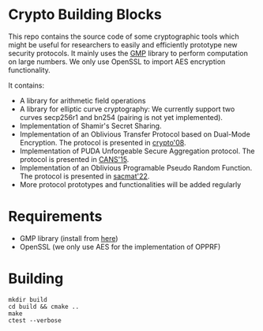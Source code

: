 # Crypto Building Blocks

This repo contains the source code of some cryptographic tools which might be useful for researchers to easily and efficiently prototype new security protocols. It mainly uses the [GMP](https://gmplib.org/) library to perform computation on large numbers. We only use OpenSSL to import AES encryption functionality. 

It contains:
- A library for arithmetic field operations
- A library for elliptic curve cryptography: We currently support two curves secp256r1 and bn254 (pairing is not yet implemented). 
- Implementation of Shamir's Secret Sharing.
- Implementation of an Oblivious Transfer Protocol based on Dual-Mode Encryption. The protocol is presented in [crypto'08](https://link.springer.com/chapter/10.1007/978-3-540-85174-5_31). 	
- Implementation of PUDA Unforgeable Secure Aggregation protocol. The protocol is presented in [CANS'15](https://link.springer.com/content/pdf/10.1007/978-3-319-26823-1_1.pdf). 	
- Implementation of an Oblivious Programable Pseudo Random Function. The protocol is presented in [sacmat'22](https://dl.acm.org/doi/10.1145/3450569.3463572). 	
- More protocol prototypes and functionalities will be added regularly

# Requirements 
- GMP library (install from [here](https://gmplib.org/))
- OpenSSL (we only use AES for the implementation of OPPRF)

# Building
```
mkdir build
cd build && cmake ..
make
ctest --verbose